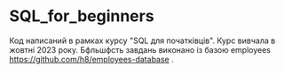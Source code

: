 # SQL_for_beginners
Код написаний в рамках курсу "SQL  для початківців". Курс вивчала в жовтні 2023 року. Бфльшфсть завдань виконано із базою employees https://github.com/h8/employees-database .
